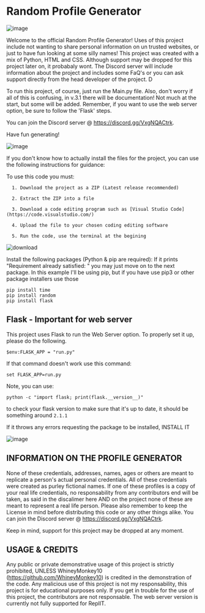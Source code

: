 # Random Profile Generator

![image](https://user-images.githubusercontent.com/71403599/166505482-78b7a693-5a0e-43de-833d-2c7974adb90b.png)

Welcome to the official Random Profile Generator! Uses of this project include not wanting to share personal information on un trusted websites, or just to have fun looking at some silly names!
This project was created with a mix of Python, HTML and CSS. Although support may be dropped for this project later on, it probabaly wont. The Discord server will include information about the project and includes some FaQ's or you can ask support directly from the head developer of the project. D

To run this project, of course, just run the Main.py file. Also, don't worry if all of this is confusing, in v.3.1 there will be documentation! Not much at the start, but some will be added. Remember, if you want to use the web server option, be sure to follow the 'Flask' steps.

You can join the Discord server @ https://discord.gg/VxgNQACtrk.


Have fun generating!

![image](https://user-images.githubusercontent.com/71403599/166505554-ffe129e9-dcb9-4f86-a896-5147eed24027.png)

If you don't know how to actually install the files for the project, you can use the following instructions for guidance:

To use this code you must:

      1. Download the project as a ZIP (Latest release recommended)
      
      2. Extract the ZIP into a file
      
      3. Download a code editing program such as [Visual Studio Code](https://code.visualstudio.com/)
      
      4. Upload the file to your chosen coding editing software
     
      5. Run the code, use the terminal at the begining

![download](https://user-images.githubusercontent.com/71403599/166504880-1d9a484e-f525-4b97-ba94-cbbe74c7a6f2.png)
 
   Install the following packages (Python & pip are required):
    If it prints "Requirement already satisfied: " you may just move on to the next package. In this example I'll be using pip, but if you have use pip3 or other package installers use those

    pip install time
    pip install random
    pip install flask

## Flask  - Important for web server

This project uses Flask to run the Web Server option. To properly set it up, please do the following.

    $env:FLASK_APP = "run.py"

If that command doesn't work use this command:
   
    set FLASK_APP=run.py

Note, you can use: 

    python -c "import flask; print(flask.__version__)"
to check your flask version to make sure that it's up to date, it should be something around ``2.1.1``

If it throws any errors requesting the package to be installed, INSTALL IT

![image](https://user-images.githubusercontent.com/71403599/166505681-d2a58620-a337-4d27-85c5-59723e5b8092.png)


## INFORMATION ON THE PROFILE GENERATOR

None of these credentials, addresses, names, ages or others are meant to replicate a person's actual personal credentials. All of these credentials were created as purley fictional names. If one of these profiles is a copy of your real life credentials, no responsability from any contributors end will be taken, as said in the discalimer here AND on the project none of these are meant to represent a real life person. Please also remember to keep the License in mind before distributing this code or any other things alike. You can join the Discord server @ https://discord.gg/VxgNQACtrk.

Keep in mind, support for this project may be dropped at any moment.


## USAGE & CREDITS

Any public or private demonstrative usage of this project is strictly prohibited, UNLESS WhineyMonkey10 (https://github.com/WhineyMonkey10) is credited in the demonstration of the code. Any malicious use of this project is not my responsability, this project is for educational purposes only. If you get in trouble for the use of this project, the contributors are not responsable. The web server version is currently not fully supported for ReplIT.

